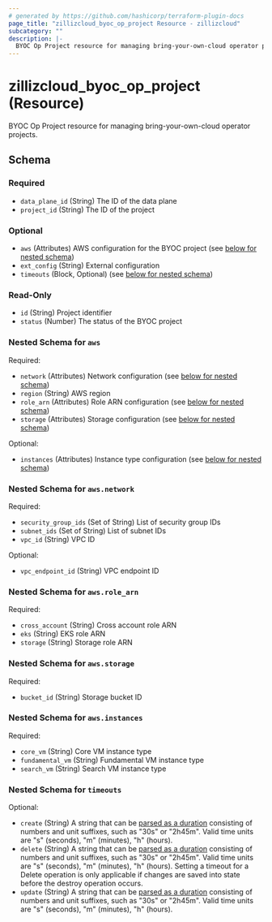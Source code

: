 ```yaml
---
# generated by https://github.com/hashicorp/terraform-plugin-docs
page_title: "zillizcloud_byoc_op_project Resource - zillizcloud"
subcategory: ""
description: |-
  BYOC Op Project resource for managing bring-your-own-cloud operator projects.
---
```


# zillizcloud_byoc_op_project (Resource)

BYOC Op Project resource for managing bring-your-own-cloud operator projects.



<!-- schema generated by tfplugindocs -->
## Schema

### Required

- `data_plane_id` (String) The ID of the data plane
- `project_id` (String) The ID of the project

### Optional

- `aws` (Attributes) AWS configuration for the BYOC project (see [below for nested schema](#nestedatt--aws))
- `ext_config` (String) External configuration
- `timeouts` (Block, Optional) (see [below for nested schema](#nestedblock--timeouts))

### Read-Only

- `id` (String) Project identifier
- `status` (Number) The status of the BYOC project

<a id="nestedatt--aws"></a>
### Nested Schema for `aws`

Required:

- `network` (Attributes) Network configuration (see [below for nested schema](#nestedatt--aws--network))
- `region` (String) AWS region
- `role_arn` (Attributes) Role ARN configuration (see [below for nested schema](#nestedatt--aws--role_arn))
- `storage` (Attributes) Storage configuration (see [below for nested schema](#nestedatt--aws--storage))

Optional:

- `instances` (Attributes) Instance type configuration (see [below for nested schema](#nestedatt--aws--instances))

<a id="nestedatt--aws--network"></a>
### Nested Schema for `aws.network`

Required:

- `security_group_ids` (Set of String) List of security group IDs
- `subnet_ids` (Set of String) List of subnet IDs
- `vpc_id` (String) VPC ID

Optional:

- `vpc_endpoint_id` (String) VPC endpoint ID


<a id="nestedatt--aws--role_arn"></a>
### Nested Schema for `aws.role_arn`

Required:

- `cross_account` (String) Cross account role ARN
- `eks` (String) EKS role ARN
- `storage` (String) Storage role ARN


<a id="nestedatt--aws--storage"></a>
### Nested Schema for `aws.storage`

Required:

- `bucket_id` (String) Storage bucket ID


<a id="nestedatt--aws--instances"></a>
### Nested Schema for `aws.instances`

Required:

- `core_vm` (String) Core VM instance type
- `fundamental_vm` (String) Fundamental VM instance type
- `search_vm` (String) Search VM instance type



<a id="nestedblock--timeouts"></a>
### Nested Schema for `timeouts`

Optional:

- `create` (String) A string that can be [parsed as a duration](https://pkg.go.dev/time#ParseDuration) consisting of numbers and unit suffixes, such as "30s" or "2h45m". Valid time units are "s" (seconds), "m" (minutes), "h" (hours).
- `delete` (String) A string that can be [parsed as a duration](https://pkg.go.dev/time#ParseDuration) consisting of numbers and unit suffixes, such as "30s" or "2h45m". Valid time units are "s" (seconds), "m" (minutes), "h" (hours). Setting a timeout for a Delete operation is only applicable if changes are saved into state before the destroy operation occurs.
- `update` (String) A string that can be [parsed as a duration](https://pkg.go.dev/time#ParseDuration) consisting of numbers and unit suffixes, such as "30s" or "2h45m". Valid time units are "s" (seconds), "m" (minutes), "h" (hours).
